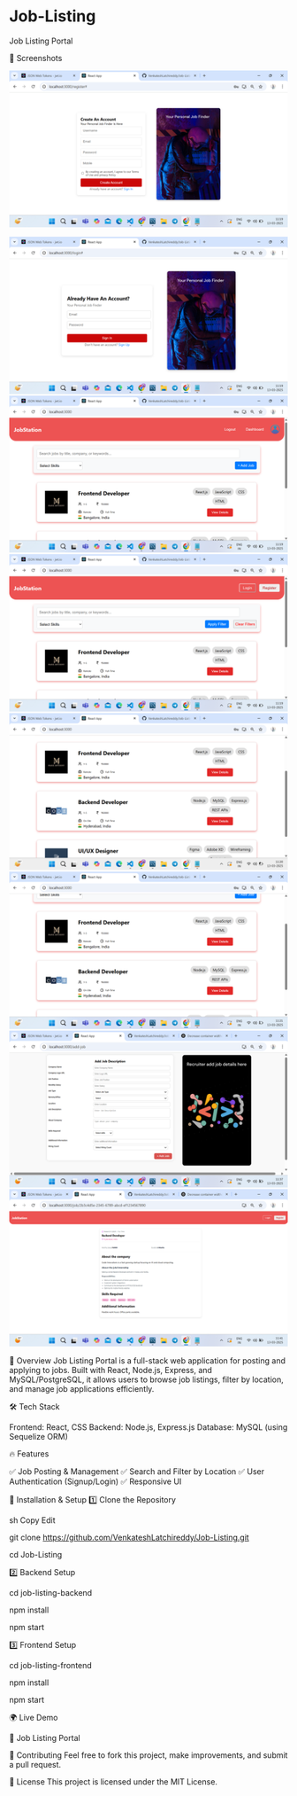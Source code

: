 # Job-Listing

Job Listing Portal

📸 Screenshots


![Job Listing](https://raw.githubusercontent.com/VenkateshLatchireddy/Job-Listing/main/job-listing-frontend/src/assets/s1.png)

![Job Listing](https://raw.githubusercontent.com/VenkateshLatchireddy/Job-Listing/main/job-listing-frontend/src/assets/s2.png)
![Job Listing](https://raw.githubusercontent.com/VenkateshLatchireddy/Job-Listing/main/job-listing-frontend/src/assets/s3.png)
![Job Listing](https://raw.githubusercontent.com/VenkateshLatchireddy/Job-Listing/main/job-listing-frontend/src/assets/s4.png)
![Job Listing](https://raw.githubusercontent.com/VenkateshLatchireddy/Job-Listing/main/job-listing-frontend/src/assets/s5.png)
![Job Listing](https://raw.githubusercontent.com/VenkateshLatchireddy/Job-Listing/main/job-listing-frontend/src/assets/s6.png)
![Job Listing](https://raw.githubusercontent.com/VenkateshLatchireddy/Job-Listing/main/job-listing-frontend/src/assets/s7.png)
![Job Listing](https://raw.githubusercontent.com/VenkateshLatchireddy/Job-Listing/main/job-listing-frontend/src/assets/s8.png)

🚀 Overview
Job Listing Portal is a full-stack web application for posting and applying to jobs. Built with React, Node.js, Express, and MySQL/PostgreSQL, it allows users to browse job listings, filter by location, and manage job applications efficiently.

🛠 Tech Stack

Frontend: React, CSS
Backend: Node.js, Express.js
Database: MySQL (using Sequelize ORM)

🔥 Features

✅ Job Posting & Management
✅ Search and Filter by Location
✅ User Authentication (Signup/Login)
✅ Responsive UI

🎯 Installation & Setup
1️⃣ Clone the Repository

sh
Copy
Edit

git clone https://github.com/VenkateshLatchireddy/Job-Listing.git

cd Job-Listing

2️⃣ Backend Setup


cd job-listing-backend

npm install

npm start

3️⃣ Frontend Setup


cd job-listing-frontend

npm install

npm start



🌍 Live Demo

🔗 Job Listing Portal 

🤝 Contributing
Feel free to fork this project, make improvements, and submit a pull request.

📜 License
This project is licensed under the MIT License.




